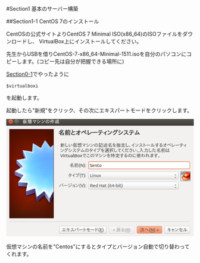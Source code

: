 #Section1 基本のサーバー構築

##Section1-1 CentOS 7のインストール

CentOSの公式サイトよりCentOS 7 Minimal ISO(x86_64)のISOファイルをダウンロードし、 VirtualBox上にインストールしてください。

先生からUSBを借りCentOS-7-x86_64-Minimal-1511.isoを自分のパソコンにコピーします。(コピー先は自分が把握できる場所に)

[Section0-1](https://github.com/n15011/wordpress/blob/master/Section0.md)でやったように

    $virtualboxi

を起動します。

起動したら"新規"をクリック、その次にエキスパートモードをクリックします。

![](./img/wordpress1.png)



仮想マシンの名前を"Centos"にするとタイプとバージョン自動で切り替わってくれます。



